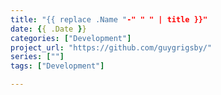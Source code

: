 ```yaml
---
title: "{{ replace .Name "-" " " | title }}"
date: {{ .Date }}
categories: ["Development"]
project_url: "https://github.com/guygrigsby/"
series: [""]
tags: ["Development"]

---
```


